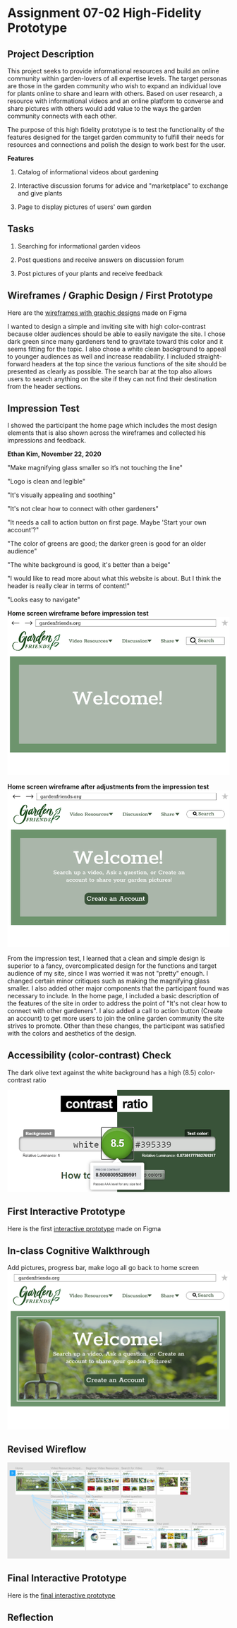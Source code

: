 # Assignment 07-02 High-Fidelity Prototype
## Project Description
This project seeks to provide informational resources and build an online community within garden-lovers of all expertise levels. The target personas are those in the garden community who wish to expand an individual love for plants online to share and learn with others. Based on user research, a resource with informational videos and an online platform to converse and share pictures with others would add value to the ways the garden community connects with each other.

The purpose of this high fidelity prototype is to test the functionality of the features designed for the target garden community to fulfill their needs for resources and connections and polish the design to work best for the user.

**Features**

1. Catalog of informational videos about gardening


2. Interactive discussion forums for advice and "marketplace" to exchange and give plants


3. Page to display pictures of users' own garden

## Tasks
1. Searching for informational garden videos


2. Post questions and receive answers on discussion forum


3. Post pictures of your plants and receive feedback


## Wireframes / Graphic Design / First Prototype
Here are the [wireframes with graphic designs](https://www.figma.com/file/zamawKbb5AHNGsQ4hRynUZ/DH-150-A07-01-Prototype?node-id=0%3A1) made on Figma


I wanted to design a simple and inviting site with high color-contrast because older audiences should be able to easily navigate the site. I chose dark green since many gardeners tend to gravitate toward this color and it seems fitting for the topic. I also chose a white clean background to appeal to younger audiences as well and increase readability. I included straight-forward headers at the top since the various functions of the site should be presented as clearly as possible. The search bar at the top also allows users to search anything on the site if they can not find their destination from the header sections. 

## Impression Test
I showed the participant the home page which includes the most design elements that is also shown across the wireframes and collected his impressions and feedback. 


**Ethan Kim, November 22, 2020**


"Make magnifying glass smaller so it’s not touching the line"


"Logo is clean and legible"


"It's visually appealing and soothing"


"It's not clear how to connect with other gardeners"


"It needs a call to action button on first page. Maybe 'Start your own account'?"


"The color of greens are good; the darker green is good for an older audience"


"The white background is good, it's better than a beige"


"I would like to read more about what this website is about. But I think the header is really clear in terms of content!"


"Looks easy to navigate"



**Home screen wireframe before impression test**
![gardenhome](Garden_home.PNG)

**Home screen wireframe after adjustments from the impression test**
![gardenchange](garden_home_change.PNG)

From the impression test, I learned that a clean and simple design is superior to a fancy, overcomplicated design for the functions and target audience of my site, since I was worried it was not "pretty" enough. I changed certain minor critiques such as making the magnifying glass smaller. I also added other major components that the participant found was necessary to include. In the home page, I included a basic description of the features of the site in order to address the point of "It's not clear how to connect with other gardeners". I also added a call to action button (Create an account) to get more users to join the online garden community the site strives to promote. Other than these changes, the participant was satisfied with the colors and aesthetics of the design.  


## Accessibility (color-contrast) Check
The dark olive text against the white background has a high (8.5) color-contrast ratio


![colorcontrast](contrast_ratio.PNG)

## First Interactive Prototype 
Here is the first [interactive prototype](https://www.figma.com/proto/zamawKbb5AHNGsQ4hRynUZ/DH-150-A07-01-Prototype?node-id=2%3A0&scaling=scale-down) made on Figma

## In-class Cognitive Walkthrough 
Add pictures, progress bar, make logo all go back to home screen
![gardenhomefinal](Garden_final_home.PNG)

## Revised Wireflow
![finalwireflow](Garden_revised_wireflow.PNG) 

## Final Interactive Prototype
Here is the [final interactive prototype](https://www.figma.com/proto/0qMw1ccgnRAmaf0lThz75C/DH-150-A07-02-Prototype?node-id=2%3A0&scaling=scale-down)

## Reflection
